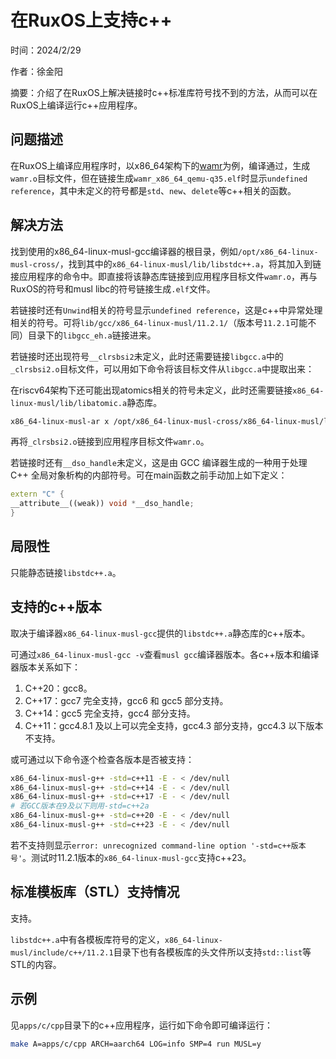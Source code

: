 # 在RuxOS上支持c++
时间：2024/2/29

作者：徐金阳

摘要：介绍了在RuxOS上解决链接时c++标准库符号找不到的方法，从而可以在RuxOS上编译运行c++应用程序。

## 问题描述

在RuxOS上编译应用程序时，以x86_64架构下的[wamr](https://github.com/syswonder/rux-wamr)为例，编译通过，生成`wamr.o`目标文件，但在链接生成`wamr_x86_64_qemu-q35.elf`时显示`undefined reference`，其中未定义的符号都是`std`、`new`、`delete`等c++相关的函数。

## 解决方法

找到使用的x86_64-linux-musl-gcc编译器的根目录，例如`/opt/x86_64-linux-musl-cross/`，找到其中的`x86_64-linux-musl/lib/libstdc++.a`，将其加入到链接应用程序的命令中。即直接将该静态库链接到应用程序目标文件`wamr.o`，再与RuxOS的符号和musl libc的符号链接生成`.elf`文件。

若链接时还有`Unwind`相关的符号显示`undefined reference`，这是c++中异常处理相关的符号。可将`lib/gcc/x86_64-linux-musl/11.2.1/`（版本号`11.2.1`可能不同）目录下的`libgcc_eh.a`链接进来。

若链接时还出现符号`__clrsbsi2`未定义，此时还需要链接`libgcc.a`中的`_clrsbsi2.o`目标文件，可以用如下命令将该目标文件从`libgcc.a`中提取出来：

在riscv64架构下还可能出现atomics相关的符号未定义，此时还需要链接`x86_64-linux-musl/lib/libatomic.a`静态库。

```bash
x86_64-linux-musl-ar x /opt/x86_64-linux-musl-cross/x86_64-linux-musl/lib/libgcc.a _clrsbsi2.o
```

再将`_clrsbsi2.o`链接到应用程序目标文件`wamr.o`。

若链接时还有`__dso_handle`未定义，这是由 GCC 编译器生成的一种用于处理 C++ 全局对象析构的内部符号。可在main函数之前手动加上如下定义：

```c++
extern "C" {
__attribute__((weak)) void *__dso_handle;
}
```

## 局限性

只能静态链接`libstdc++.a`。

## 支持的c++版本

取决于编译器`x86_64-linux-musl-gcc`提供的`libstdc++.a`静态库的c++版本。

可通过`x86_64-linux-musl-gcc -v`查看`musl gcc`编译器版本。各c++版本和编译器版本关系如下：

1. C++20：gcc8。
2. C++17：gcc7 完全支持，gcc6 和 gcc5 部分支持。
3. C++14：gcc5 完全支持，gcc4 部分支持。
4. C++11：gcc4.8.1 及以上可以完全支持，gcc4.3 部分支持，gcc4.3 以下版本不支持。

或可通过以下命令逐个检查各版本是否被支持：

```bash
x86_64-linux-musl-g++ -std=c++11 -E - < /dev/null
x86_64-linux-musl-g++ -std=c++14 -E - < /dev/null
x86_64-linux-musl-g++ -std=c++17 -E - < /dev/null
# 若GCC版本在9及以下则用-std=c++2a
x86_64-linux-musl-g++ -std=c++20 -E - < /dev/null
x86_64-linux-musl-g++ -std=c++23 -E - < /dev/null
```

若不支持则显示`error: unrecognized command-line option '-std=c++版本号'`。测试时11.2.1版本的`x86_64-linux-musl-gcc`支持c++23。

## 标准模板库（STL）支持情况

支持。

`libstdc++.a`中有各模板库符号的定义，`x86_64-linux-musl/include/c++/11.2.1`目录下也有各模板库的头文件所以支持`std::list`等STL的内容。

## 示例

见`apps/c/cpp`目录下的c++应用程序，运行如下命令即可编译运行：

```bash
make A=apps/c/cpp ARCH=aarch64 LOG=info SMP=4 run MUSL=y
```
